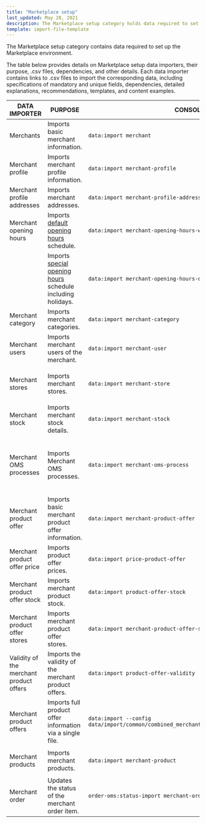 ```yaml
---
title: "Marketplace setup"
last_updated: May 28, 2021
description: The Marketplace setup category holds data required to set up the Marketplace environment.
template: import-file-template
---
```


The Marketplace setup category contains data required to set up the Marketplace environment.

The table below provides details on Marketplace setup data importers, their purpose, .csv files, dependencies, and other details. Each data importer contains links to .csv files to import the corresponding data, including specifications of mandatory and unique fields, dependencies, detailed explanations, recommendations, templates, and content examples.

| DATA IMPORTER | PURPOSE | CONSOLE COMMAND | FILE(S) | DEPENDENCIES |
|-|-|-|-|-|
| Merchants | Imports basic merchant information. | `data:import merchant` | [merchant.csv](/docs/marketplace/dev/data-import/{{site.version}}/file-details-merchant.csv.html) | [merchant_profile.csv](/docs/marketplace/dev/data-import/{{site.version}}/file-details-merchant-profile.csv.html)  |
| Merchant profile | Imports merchant profile information. | `data:import merchant-profile`  | [merchant_profile.csv](/docs/marketplace/dev/data-import/{{site.version}}/file-details-merchant-profile.csv.html) | [merchant.csv](/docs/marketplace/dev/data-import/{{site.version}}/file-details-merchant.csv.html) |
| Merchant profile addresses | Imports merchant addresses. | `data:import merchant-profile-address` | [merchant_profile_address.csv](/docs/marketplace/dev/data-import/{{site.version}}/file-details-merchant-profile-address.csv.html) | [merchant_profile.csv](/docs/marketplace/dev/data-import/{{site.version}}/file-details-merchant-profile.csv.html) |
| Merchant opening hours | Imports [default opening hours](/docs/marketplace/user/features/{{site.version}}/merchant-opening-hours-feature-overview.html) schedule. | `data:import merchant-opening-hours-weekday-schedule ` | [merchant_open_hours_week_day_schedule.csv](/docs/marketplace/dev/data-import/{{site.version}}/file-details-merchant-open-hours-week-day-schedule.csv.html) | [merchant.csv](/docs/marketplace/dev/data-import/{{site.version}}/file-details-merchant.csv.html) |
|  | Imports [special opening hours](/docs/marketplace/user/features/{{site.version}}/merchant-opening-hours-feature-overview.html) schedule including holidays. | `data:import merchant-opening-hours-date-schedule` | [merchant_open_hours_date_schedule.csv](/docs/marketplace/dev/data-import/{{site.version}}/file-details-merchant-open-hours-date-schedule.csv.html) | [merchant.csv](/docs/marketplace/dev/data-import/{{site.version}}/file-details-merchant.csv.html) |
| Merchant category | Imports merchant categories. | `data:import merchant-category` | [merchant_category.csv](/docs/marketplace/dev/data-import/{{site.version}}/file-details-merchant-category.csv.html) | [merchant.csv](/docs/marketplace/dev/data-import/{{site.version}}/file-details-merchant.csv.html) |
| Merchant users | Imports merchant users of the merchant. | `data:import merchant-user` | [merchant_user.csv](/docs/marketplace/dev/data-import/{{site.version}}/file-details-merchant-user.csv.html) | [merchant.csv](/docs/marketplace/dev/data-import/{{site.version}}/file-details-merchant.csv.html) |
| Merchant stores | Imports merchant stores. | `data:import merchant-store` | [merchant_store.csv](/docs/marketplace/dev/data-import/{{site.version}}/file-details-merchant-store.csv.html) | <ul><li>[merchant.csv](/docs/marketplace/dev/data-import/{{site.version}}/file-details-merchant.csv.html)</li><li>`stores.php` configuration file of Demo Shop</li></ul> |
| Merchant stock | Imports merchant stock details. | `data:import merchant-stock` | [merchant_stock.csv](/docs/marketplace/dev/data-import/{{site.version}}/file-details-merchant-stock.csv.html) | <ul><li>[merchant.csv](/docs/marketplace/dev/data-import/{{site.version}}/file-details-merchant.csv.html)</li><li>[File details: warehouse.csv](https://documentation.spryker.com/docs/file-details-warehousecsv)</li></ul>  |
| Merchant OMS processes | Imports Merchant OMS processes. | `data:import merchant-oms-process` | [merchant_oms_process.csv](/docs/marketplace/dev/data-import/{{site.version}}/file-details-merchant-oms-process.csv.html) | <ul><li>[merchant.csv](/docs/marketplace/dev/data-import/{{site.version}}/file-details-merchant.csv.html)</li><li>OMS configuration that can be found at:<ul><li>`project/config/Zed/oms project/config/Zed/StateMachine`</li><li>`project/config/Zed/StateMachine`</li></ul></li> |
| Merchant product offer | Imports basic merchant product offer information. | `data:import merchant-product-offer` | [merchant_product_offer.csv](/docs/marketplace/dev/data-import/{{site.version}}/file-details-merchant-product-offer.csv.html) | <ul><li>[merchant.csv](/docs/marketplace/dev/data-import/{{site.version}}/file-details-merchant.csv.html)</li><li>[File details: product_concrete.csv](https://documentation.spryker.com/docs/file-details-product-concretecsv)</ul></li>  |
| Merchant product offer price | Imports product offer prices. | `data:import price-product-offer` | [price-product-offer.csv](/docs/marketplace/dev/data-import/{{site.version}}/file-details-price-product-offer.csv.html) | <ul><li>[merchant_product_offer.csv](/docs/marketplace/dev/data-import/{{site.version}}/file-details-merchant-product-offer.csv.html)</li><li>[product_price.csv](https://documentation.spryker.com/docs/file-details-product-pricecsv)</li></ul> |
| Merchant product offer stock | Imports merchant product stock. | `data:import product-offer-stock` | [product_offer_stock.csv](/docs/marketplace/dev/data-import/{{site.version}}/file-details-product-offer-stock.csv.html) | <ul><li>[merchant_product_offer.csv](/docs/marketplace/dev/data-import/{{site.version}}/file-details-merchant-product-offer.csv.html)</li><li>[warehouse.csv](https://documentation.spryker.com/docs/file-details-warehousecsv)</li></ul> |
| Merchant product offer stores | Imports merchant product offer stores. | `data:import merchant-product-offer-store` | [merchant_product_offer_store.csv](/docs/marketplace/dev/data-import/{{site.version}}/file-details-merchant-product-offer-store.csv.html) | <ul><li>[merchant_product_offer.csv](/docs/marketplace/dev/data-import/{{site.version}}/file-details-merchant-product-offer.csv.html)</li><li>`stores.php` configuration file of Demo Shop</li></ul> |
| Validity of the merchant product offers | Imports the validity of the merchant   product offers. | `data:import product-offer-validity` | [product_offer_validity.csv](/docs/marketplace/dev/data-import/{{site.version}}/file-details-product-offer-validity.csv.html) | [merchant_product_offer.csv](/docs/marketplace/dev/data-import/{{site.version}}/file-details-merchant-product-offer.csv.html) |
| Merchant product offers | Imports full product offer information via a single file. | `data:import --config data/import/common/combined_merchant_product_offer_import_config_{store}.yml` | [combined_merchant_product_offer.csv](/docs/marketplace/dev/data-import/{{site.version}}/file-details-combined-merchant-product-offer.csv.html) | <ul><li>[merchant.csv](/docs/marketplace/dev/data-import/{{site.version}}/file-details-merchant.csv.html)</li><li>`stores.php` configuration file of Demo Shop</li></ul> |
| Merchant products | Imports merchant products. | `data:import merchant-product` | [merchant_product.csv](/docs/marketplace/dev/data-import/{{site.version}}/file-details-merchant-product.csv.html) | <ul><li>[merchant.csv](/docs/marketplace/dev/data-import/{{site.version}}/file-details-merchant.csv.html)</li><li>[product_concrete.csv](https://documentation.spryker.com/docs/file-details-product-concretecsv)</li></ul> |
| Merchant order  | Updates the status of the merchant order item.  | `order-oms:status-import merchant-order-status` |[merchant-order-status.csv](/docs/marketplace/dev/data-import/{{site.version}}/file-details-merchant-order-status.csv.html)|   |
